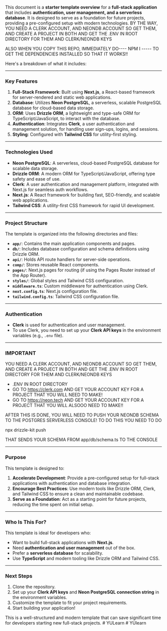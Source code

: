 This document is a **starter template overview** for a **full-stack application** that includes **authentication, user management, and a serverless database**. It is designed to serve as a foundation for future projects, providing a pre-configured setup with modern technologies. BY THE WAY, YOU NEED A CLERK ACCOUNT, AND NEONDB ACCOUNT SO GET THEM, AND CREATE A PROJECT IN BOTH AND GET THE .ENV IN ROOT DIRECTORY FOR THEM AND CLERK/NEONDB KEYS

ALSO WHEN YOU COPY THIS REPO, IMMEDIATELY DO---- NPM I ----- TO GET THE DEPENDENCIES INSTALLED SO THAT IT WORKS!!

 Here's a breakdown of what it includes:

---

### **Key Features**
1. **Full-Stack Framework**: Built using **Next.js**, a React-based framework for server-rendered and static web applications.
2. **Database**: Utilizes **Neon PostgreSQL**, a serverless, scalable PostgreSQL database for cloud-based data storage.
3. **ORM**: Uses **Drizzle ORM**, a lightweight and type-safe ORM for TypeScript/JavaScript, to interact with the database.
4. **Authentication**: Integrates **Clerk**, a user authentication and management solution, for handling user sign-ups, logins, and sessions.
5. **Styling**: Configured with **Tailwind CSS** for utility-first styling.

---

### **Technologies Used**
- **Neon PostgreSQL**: A serverless, cloud-based PostgreSQL database for scalable data storage.
- **Drizzle ORM**: A modern ORM for TypeScript/JavaScript, offering type safety and ease of use.
- **Clerk**: A user authentication and management platform, integrated with Next.js for seamless auth workflows.
- **Next.js**: A React framework for building fast, SEO-friendly, and scalable web applications.
- **Tailwind CSS**: A utility-first CSS framework for rapid UI development.

---

### **Project Structure**
The template is organized into the following directories and files:
- **`app/`**: Contains the main application components and pages.
- **`db/`**: Includes database configuration and schema definitions using Drizzle ORM.
- **`api/`**: Holds API route handlers for server-side operations.
- **`comp/`**: Stores reusable React components.
- **`pages/`**: Next.js pages for routing (if using the Pages Router instead of the App Router).
- **`styles/`**: Global styles and Tailwind CSS configuration.
- **`middleware.ts`**: Custom middleware for authentication using Clerk.
- **`next.config.ts`**: Next.js configuration file.
- **`tailwind.config.ts`**: Tailwind CSS configuration file.

---

### **Authentication**
- **Clerk** is used for authentication and user management.
- To use Clerk, you need to set up your **Clerk API keys** in the environment variables (e.g., `.env` file).

---

### **IMPORTANT**
YOU NEED A CLERK ACCOUNT, AND NEONDB ACCOUNT SO GET THEM, AND CREATE A PROJECT IN BOTH AND GET THE .ENV IN ROOT DIRECTORY FOR THEM AND CLERK/NEONDB KEYS
- .ENV IN ROOT DIRECTORY
- GO TO https://clerk.com AND GET YOUR ACCOUNT KEY FOR A PROJECT THAT YOU WILL NEED TO MAKE!
- GO TO https://neon.tech AND GET YOUR ACCOUNT KEY FOR A PROJECT THAT YOU WILL ALSOOO NEED TO MAKE!!

AFTER THIS IS DONE, YOU WILL NEED TO PUSH YOUR NEONDB SCHEMA TO THE POSTGRES SERVERLESS CONSOLE!
TO DO THIS YOU NEED TO DO

npx drizzle-kit push

THAT SENDS YOUR SCHEMA FROM app/db/schema.ts TO THE CONSOLE

---

### **Purpose**
This template is designed to:
1. **Accelerate Development**: Provide a pre-configured setup for full-stack applications with authentication and database integration.
2. **Encourage Best Practices**: Use modern tools like Drizzle ORM, Clerk, and Tailwind CSS to ensure a clean and maintainable codebase.
3. **Serve as a Foundation**: Act as a starting point for future projects, reducing the time spent on initial setup.

---

### **Who Is This For?**
This template is ideal for developers who:
- Want to build full-stack applications with **Next.js**.
- Need **authentication and user management** out of the box.
- Prefer a **serverless database** for scalability.
- Use **TypeScript** and modern tooling like Drizzle ORM and Tailwind CSS.

---

### **Next Steps**
1. Clone the repository.
2. Set up your **Clerk API keys** and **Neon PostgreSQL connection string** in the environment variables.
3. Customize the template to fit your project requirements.
4. Start building your application!

This is a well-structured and modern template that can save significant time for developers starting new full-stack projects.
#   Y U L e a r n  
 #   Y U l e a r n  
 